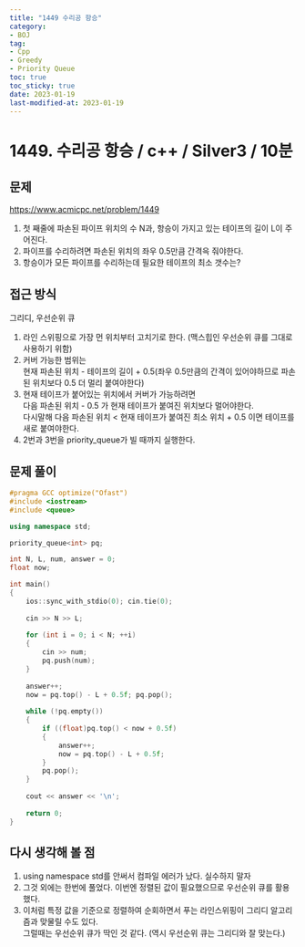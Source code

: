 ```yaml
---
title: "1449 수리공 항승"
category:
- BOJ
tag:
- Cpp
- Greedy
- Priority Queue
toc: true
toc_sticky: true
date: 2023-01-19
last-modified-at: 2023-01-19
---
```


# 1449. 수리공 항승 / c++ / Silver3 / 10분

## 문제
https://www.acmicpc.net/problem/1449     
1. 첫 째줄에 파손된 파이프 위치의 수 N과, 항승이 가지고 있는 테이프의 길이 L이 주어진다.
2. 파이프를 수리하려면 파손된 위치의 좌우 0.5만큼 간격윽 줘야한다.
3. 항승이가 모든 파이프를 수리하는데 필요한 테이프의 최소 갯수는?

## 접근 방식
그리디, 우선순위 큐   
1. 라인 스위핑으로 가장 먼 위치부터 고치기로 한다. (맥스힙인 우선순위 큐를 그대로 사용하기 위함)
2. 커버 가능한 범위는   
    현재 파손된 위치 - 테이프의 길이 + 0.5(좌우 0.5만큼의 간격이 있어야하므로 파손된 위치보다 0.5 더 멀리 붙여야한다)
3. 현재 테이프가 붙어있는 위치에서 커버가 가능하려면   
    다음 파손된 위치 - 0.5 가 현재 테이프가 붙여진 위치보다 멀어야한다.   
    다시말해 다음 파손된 위치 < 현재 테이프가 붙여진 최소 위치 + 0.5 이면 테이프를 새로 붙여야한다.
4. 2번과 3번을 priority_queue가 빌 때까지 실행한다.
    
## 문제 풀이
```c++
#pragma GCC optimize("Ofast")
#include <iostream>
#include <queue>

using namespace std;

priority_queue<int> pq;

int N, L, num, answer = 0;
float now;

int main()
{
    ios::sync_with_stdio(0); cin.tie(0);
    
    cin >> N >> L;
    
    for (int i = 0; i < N; ++i)
    {
        cin >> num;
        pq.push(num);
    }
    
    answer++;
    now = pq.top() - L + 0.5f; pq.pop();
    
    while (!pq.empty())
    {
        if ((float)pq.top() < now + 0.5f)
        {
            answer++;
            now = pq.top() - L + 0.5f;
        }
        pq.pop();
    }
    
    cout << answer << '\n';
    
    return 0;
}
```

## 다시 생각해 볼 점
1. using namespace std를 안써서 컴파일 에러가 났다. 실수하지 말자
2. 그것 외에는 한번에 풀었다. 이번엔 정렬된 값이 필요했으므로 우선순위 큐를 활용했다.
3. 이처럼 특정 값을 기준으로 정렬하여 순회하면서 푸는 라인스위핑이 그리디 알고리즘과 맞물릴 수도 있다.   
    그럴때는 우선순위 큐가 딱인 것 같다. (역시 우선순위 큐는 그리디와 잘 맞는다.)